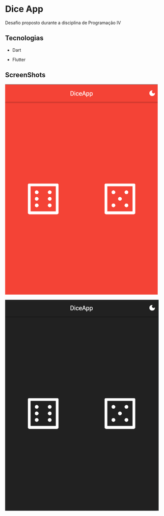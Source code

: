 # Dice App

Desafio proposto durante a disciplina de Programação IV

## Tecnologias

- Dart

- Flutter

## ScreenShots

![Tela do app](assets/images/DiceAppWithoutDarkModepng.png)

![Dark Mode ativado](assets/images/DiceAppDarkMode.png)
